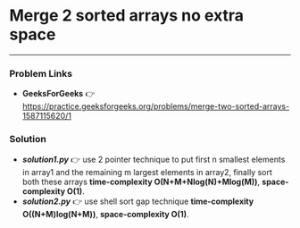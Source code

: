 # Merge 2 sorted arrays no extra space

---

### Problem Links
- **__GeeksForGeeks__** :point_right: https://practice.geeksforgeeks.org/problems/merge-two-sorted-arrays-1587115620/1

### Solution
- **_solution1.py_** :point_right: use 2 pointer technique to put first n smallest elements in array1 and the remaining m largest elements in array2, finally sort both these arrays **time-complexity O(N+M+Nlog(N)+Mlog(M))**, **space-complexity O(1)**.
- **_solution2.py_** :point_right: use shell sort gap technique **time-complexity O((N+M)log(N+M))**, **space-complexity O(1)**.
